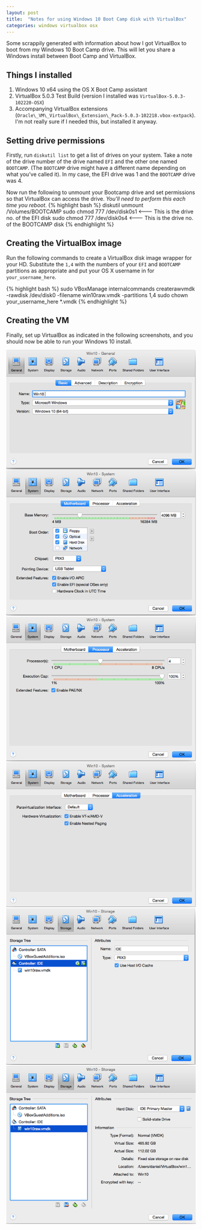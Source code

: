 ```yaml
---
layout: post
title:  "Notes for using Windows 10 Boot Camp disk with VirtualBox"
categories: windows virtualbox osx
---
```


Some scrappily generated with information about how I got VirtualBox to boot from my Windows 10 Boot Camp drive. This will let you share a Windows install between Boot Camp and VirtualBox.

## Things I installed

1. Windows 10 x64 using the OS X Boot Camp assistant
1. VirtualBox 5.0.3 Test Build (version I installed was `VirtualBox-5.0.3-102220-OSX`)
1. Accompanying VirtualBox extensions (`Oracle\_VM\_VirtualBox\_Extension\_Pack-5.0.3-102218.vbox-extpack`). I'm not really sure if I needed this, but installed it anyway.

## Setting drive permissions
Firstly, run `diskutil list` to get a list of drives on your system. Take a note of the drive number of the drive named `EFI` and the other one named `BOOTCAMP`. (The `BOOTCAMP` drive might have a different name depending on what you've called it). In my case, the EFI drive was 1 and the `BOOTCAMP` drive was 4.
 
Now run the following to unmount your Bootcamp drive and set permissions so that VirtualBox can access the drive. *You'll need to perform this each time you reboot*.
{% highlight bash %}
diskutil unmount /Volumes/BOOTCAMP
sudo chmod 777 /dev/disk0s1 <--- This is the drive no. of the EFI disk
sudo chmod 777 /dev/disk0s4 <--- This is the drive no. of the BOOTCAMP disk
{% endhighlight %}

## Creating the VirtualBox image
Run the following commands to create a VirtualBox disk image wrapper for your HD. Substitute the `1,4` with the numbers of your `EFI` and `BOOTCAMP` partitions as appropriate and put your OS X username in for `your_username_here`.

{% highlight bash %}
sudo VBoxManage internalcommands createrawvmdk -rawdisk /dev/disk0 -filename win10raw.vmdk -partitions 1,4
sudo chown your_username_here *.vmdk
{% endhighlight %}

## Creating the VM

Finally, set up VirtualBox as indicated in the following screenshots, and you should now be able to run your Windows 10 install.

<img src="/images/basic.png">

<img src="/images/motherboard.png">

<img src="/images/processor.png">

<img src="/images/acceleration.png">

<img src="/images/disk_controller.png">

<img src="/images/disk.png">

